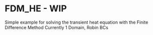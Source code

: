 # FDM_HE - WIP
Simple example for solving the transient heat equation with the Finite Difference Method
Currently 1 Domain, Robin BCs
